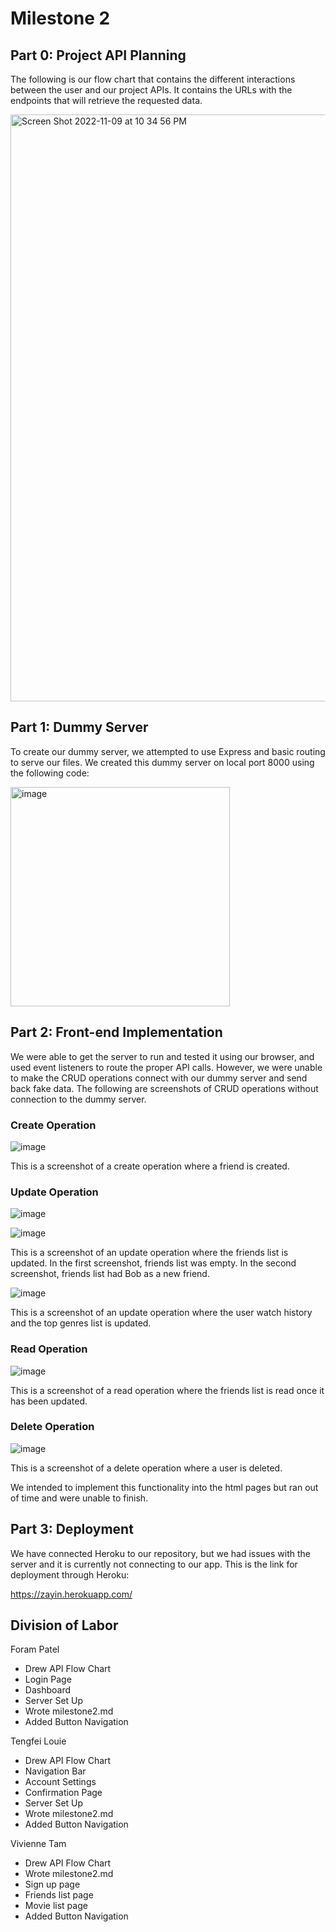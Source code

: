# **Milestone 2**

## **Part 0: Project API Planning** 


The following is our flow chart that contains the different interactions between the user and our project APIs. It contains the URLs with the endpoints that will retrieve the requested data. 




<img width="939" alt="Screen Shot 2022-11-09 at 10 34 56 PM" src="https://user-images.githubusercontent.com/100488724/200996063-1c6e70d5-2482-4550-a605-18fe806dd82a.png">

## **Part 1: Dummy Server**


To create our dummy server, we attempted to use Express and basic routing to serve our files. We created this dummy server on local port 8000 using the following code:


<img width="351" alt="image" src="https://user-images.githubusercontent.com/100488724/200997693-9a443718-b0ed-49bb-aa27-40600510e37d.png">

## **Part 2: Front-end Implementation**

We were able to get the server to run and tested it using our browser, and used event listeners to route the proper API calls. However, we were unable to make the CRUD operations connect with our dummy server and send back fake data. The following are screenshots of CRUD operations without connection to the dummy server. 


### **Create Operation**


![image](https://user-images.githubusercontent.com/100488724/201000229-0418ebd9-3af6-4fac-81d1-fd9dcf5430d8.png)


This is a screenshot of a create operation where a friend is created.


### **Update Operation**


![image](https://user-images.githubusercontent.com/100488724/201000265-ead16b74-125e-4a6a-81a0-ee34b10ff9b2.png)


![image](https://user-images.githubusercontent.com/100488724/201000202-b906ffe7-9900-4b19-a067-0fb7f985b38a.png)


This is a screenshot of an update operation where the friends list is updated. In the first screenshot, friends list was empty. In the second screenshot, friends list had Bob as a new friend.


![image](https://user-images.githubusercontent.com/100488724/200999982-c48da14f-6192-42cf-b9ca-2a6e5730175b.png)


This is a screenshot of an update operation where the user watch history and the top genres list is updated.


### **Read Operation**


![image](https://user-images.githubusercontent.com/100488724/201000499-31f27bb6-a6f2-4f21-bdfe-638fd23d9be3.png)


This is a screenshot of a read operation where the friends list is read once it has been updated.

### **Delete Operation** 


![image](https://user-images.githubusercontent.com/100488724/200999794-174f7637-cef7-443f-a167-0473984fe8d2.png)


This is a screenshot of a delete operation where a user is deleted. 



We intended to implement this functionality into the html pages but ran out of time and were unable to finish.


## **Part 3: Deployment**

We have connected Heroku to our repository, but we had issues with the server and it is currently not connecting to our app. This is the link for deployment through Heroku: 

https://zayin.herokuapp.com/



## **Division of Labor**

Foram Patel

* Drew API Flow Chart
* Login Page
* Dashboard
* Server Set Up
* Wrote milestone2.md
* Added Button Navigation

Tengfei Louie

* Drew API Flow Chart
* Navigation Bar
* Account Settings
* Confirmation Page
* Server Set Up
* Wrote milestone2.md
* Added Button Navigation

Vivienne Tam

* Drew API Flow Chart
* Wrote milestone2.md
* Sign up page
* Friends list page
* Movie list page
* Added Button Navigation
